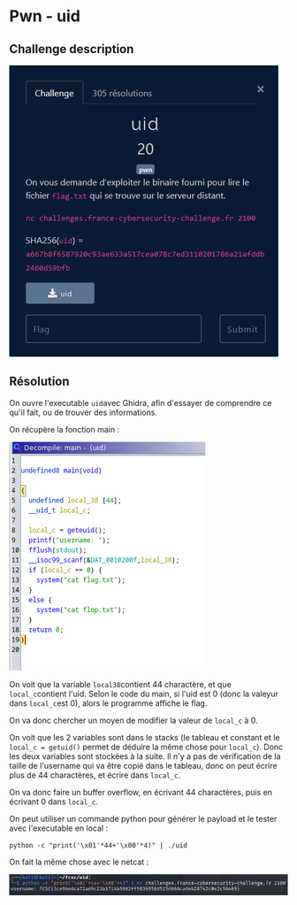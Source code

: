 # Pwn - uid

## Challenge description

![Challenge description](./imgs/desc_pwn_uid.PNG)

## Résolution

On ouvre l'executable `uid`avec Ghidra, afin d'essayer de comprendre ce qu'il fait, ou de trouver des informations.

On récupère la fonction main :

![main](./imgs/pwn_uid_main.PNG)

On voit que la variable `local38`contient 44 charactère, et que `local_c`contient l'uid. Selon le code du main, si l'uid est 0 (donc la valeyur dans `local_c`est 0), alors le programme affiche le flag.

On va donc chercher un moyen de modifier la valeur de `local_c` à 0.

On voit que les 2 variables sont dans le stacks (le tableau et constant et le `local_c = getuid()` permet de déduire la même chose pour `local_c`). Donc les deux variables sont stockées à la suite. Il n'y a pas de vérification de la taille de l'username qui va être copié dans le tableau, donc on peut écrire plus de 44 charactères, et écrire dans `local_c`.

On va donc faire un buffer overflow, en écrivant 44 charactères, puis en écrivant 0 dans `local_c`.

On peut utiliser un commande python pour générer le payload et le tester avec l'executable en local :

    python -c "print('\x01'*44+'\x00'*4)" | ./uid

On fait la même chose avec le netcat :

![flag](./imgs/pwn_uid_flag.PNG)